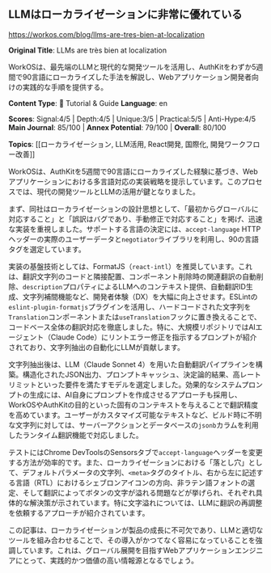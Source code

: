 ## LLMはローカライゼーションに非常に優れている

https://workos.com/blog/llms-are-tres-bien-at-localization

**Original Title**: LLMs are très bien at localization

WorkOSは、最先端のLLMと現代的な開発ツールを活用し、AuthKitをわずか5週間で90言語にローカライズした手法を解説し、Webアプリケーション開発者向けの実践的な手順を提供する。

**Content Type**: 📖 Tutorial & Guide
**Language**: en

**Scores**: Signal:4/5 | Depth:4/5 | Unique:3/5 | Practical:5/5 | Anti-Hype:4/5
**Main Journal**: 85/100 | **Annex Potential**: 79/100 | **Overall**: 80/100

**Topics**: [[ローカライゼーション, LLM活用, React開発, 国際化, 開発ワークフロー改善]]

WorkOSは、AuthKitを5週間で90言語にローカライズした経験に基づき、Webアプリケーションにおける多言語対応の実装戦略を提示しています。このプロセスでは、現代の開発ツールとLLMの活用が鍵となりました。

まず、同社はローカライゼーションの設計思想として、「最初からグローバルに対応すること」と「誤訳はバグであり、手動修正で対応すること」を掲げ、迅速な実装を重視しました。サポートする言語の決定には、`accept-language` HTTPヘッダーの実際のユーザーデータと`negotiator`ライブラリを利用し、90の言語タグを選定しています。

実装の基盤技術としては、FormatJS（`react-intl`）を推奨しています。これは、翻訳文字列のコードと隣接配置、コンポーネント削除時の関連翻訳の自動削除、`description`プロパティによるLLMへのコンテキスト提供、自動翻訳ID生成、文字列補間機能など、開発者体験（DX）を大幅に向上させます。ESLintの`eslint-plugin-formatjs`プラグインを活用し、ハードコードされた文字列を`Translation`コンポーネントまたは`useTranslation`フックに置き換えることで、コードベース全体の翻訳対応を徹底しました。特に、大規模リポジトリではAIエージェント（Claude Code）にリントエラー修正を指示するプロンプトが紹介されており、文字列抽出の自動化にLLMが貢献します。

文字列抽出後は、LLM（Claude Sonnet 4）を用いた自動翻訳パイプラインを構築。構造化されたJSON出力、プロンプトキャッシュ、決定論的結果、高レートリミットといった要件を満たすモデルを選定しました。効果的なシステムプロンプトの生成には、AI自身にプロンプトを作成させるアプローチも採用し、WorkOSやAuthKitの目的といった固有のコンテキストを与えることで翻訳精度を高めています。ユーザーがカスタマイズ可能なテキストなど、ビルド時に不明な文字列に対しては、サーバーアクションとデータベースの`jsonb`カラムを利用したランタイム翻訳機能で対応しました。

テストにはChrome DevToolsのSensorsタブで`accept-language`ヘッダーを変更する方法が効率的です。また、ローカライゼーションにおける「落とし穴」として、デフォルトパラメータの文字列、`<meta>`タグのタイトル、右から左に記述する言語（RTL）におけるシェブロンアイコンの方向、非ラテン語フォントの選定、そして翻訳によってボタンの文字が溢れる問題などが挙げられ、それぞれ具体的な解決策が示されています。特に文字溢れについては、LLMに翻訳の再調整を依頼するアプローチが紹介されています。

この記事は、ローカライゼーションが製品の成長に不可欠であり、LLMと適切なツールを組み合わせることで、その導入がかつてなく容易になっていることを強調しています。これは、グローバル展開を目指すWebアプリケーションエンジニアにとって、実践的かつ価値の高い情報源となるでしょう。